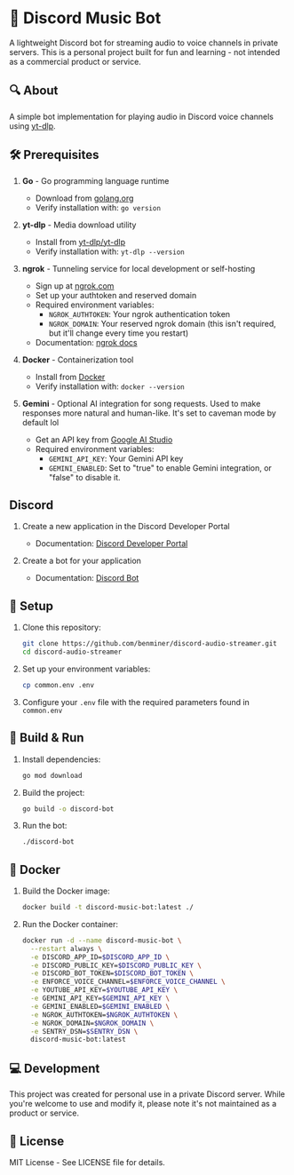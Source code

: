 # 🎵 Discord Music Bot

A lightweight Discord bot for streaming audio to voice channels in private servers. This is a personal project built for fun and learning - not intended as a commercial product or service.

## 🔍 About

A simple bot implementation for playing audio in Discord voice channels using [yt-dlp](https://github.com/yt-dlp/yt-dlp).

## 🛠️ Prerequisites

1. **Go** - Go programming language runtime

   - Download from [golang.org](https://golang.org/dl/)
   - Verify installation with: `go version`

2. **yt-dlp** - Media download utility

   - Install from [yt-dlp/yt-dlp](https://github.com/yt-dlp/yt-dlp)
   - Verify installation with: `yt-dlp --version`

3. **ngrok** - Tunneling service for local development or self-hosting

   - Sign up at [ngrok.com](https://ngrok.com)
   - Set up your authtoken and reserved domain
   - Required environment variables:
     - `NGROK_AUTHTOKEN`: Your ngrok authentication token
     - `NGROK_DOMAIN`: Your reserved ngrok domain (this isn't required, but it'll change every time you restart)
   - Documentation: [ngrok docs](https://ngrok.com/docs)

4. **Docker** - Containerization tool

   - Install from [Docker](https://docs.docker.com/get-docker/)
   - Verify installation with: `docker --version`

5. **Gemini** - Optional AI integration for song requests. Used to make responses more natural and human-like. It's set to caveman mode by default lol

   - Get an API key from [Google AI Studio](https://makersuite.google.com/app/apikey)
   - Required environment variables:
     - `GEMINI_API_KEY`: Your Gemini API key
     - `GEMINI_ENABLED`: Set to "true" to enable Gemini integration, or "false" to disable it.

## Discord

1. Create a new application in the Discord Developer Portal

   - Documentation: [Discord Developer Portal](https://discord.com/developers/applications)

2. Create a bot for your application

   - Documentation: [Discord Bot](https://discord.com/developers/docs/interactions/application-commands#registering-a-command)

## 🚀 Setup

1. Clone this repository:

   ```bash
   git clone https://github.com/benminer/discord-audio-streamer.git
   cd discord-audio-streamer
   ```

2. Set up your environment variables:

   ```bash
   cp common.env .env
   ```

3. Configure your `.env` file with the required parameters found in `common.env`

## 🔨 Build & Run

1. Install dependencies:

   ```bash
   go mod download
   ```

2. Build the project:

   ```bash
   go build -o discord-bot
   ```

3. Run the bot:
   ```bash
   ./discord-bot
   ```

## 🐳 Docker

1.  Build the Docker image:

    ```bash
    docker build -t discord-music-bot:latest ./
    ```

2.  Run the Docker container:

    ```bash
    docker run -d --name discord-music-bot \
      --restart always \
      -e DISCORD_APP_ID=$DISCORD_APP_ID \
      -e DISCORD_PUBLIC_KEY=$DISCORD_PUBLIC_KEY \
      -e DISCORD_BOT_TOKEN=$DISCORD_BOT_TOKEN \
      -e ENFORCE_VOICE_CHANNEL=$ENFORCE_VOICE_CHANNEL \
      -e YOUTUBE_API_KEY=$YOUTUBE_API_KEY \
      -e GEMINI_API_KEY=$GEMINI_API_KEY \
      -e GEMINI_ENABLED=$GEMINI_ENABLED \
      -e NGROK_AUTHTOKEN=$NGROK_AUTHTOKEN \
      -e NGROK_DOMAIN=$NGROK_DOMAIN \
      -e SENTRY_DSN=$SENTRY_DSN \
      discord-music-bot:latest
    ```

## 💻 Development

This project was created for personal use in a private Discord server. While you're welcome to use and modify it, please note it's not maintained as a product or service.

## 📝 License

MIT License - See LICENSE file for details.
